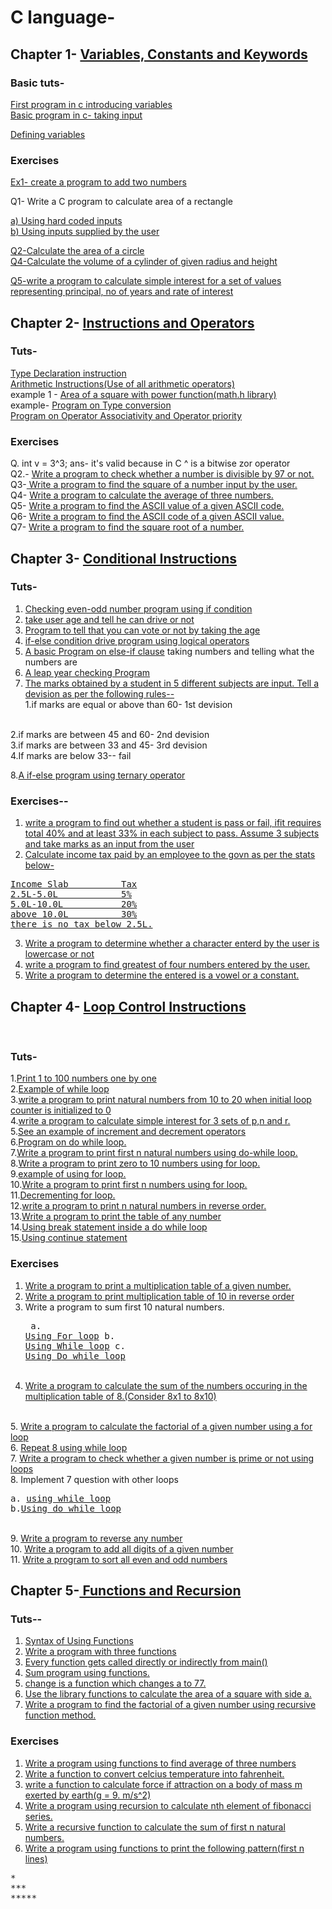 # C language-
## Chapter 1-  <a href="chapter01">Variables, Constants and Keywords</a>
### Basic tuts-
<a href="chapter01/first.c"> First program in c introducing variables</a><br>
<a href="chapter01/second.c"> Basic program in c- taking input</a>

<a href="chapter01/variables.c"> Defining variables</a>

### Exercises
<a href="chapter01/ex1.c">Ex1- create a program to add two numbers</a>


Q1- Write a C program to calculate area of a rectangle

<a href="chapter01/que1.c">a) Using hard coded inputs</a>
<br>
<a href="chapter01/que2.c"> b) Using inputs supplied by the user</a>

<a href="chapter01/que3.c">Q2-Calculate the area of a circle</a><br>
<a href="chapter01/que4.c">Q4-Calculate the volume of a cylinder of given radius and height</a>

<a href="chapter01/que5.c">Q5-write a program to calculate simple interest for a set of values representing principal, no of years and rate of interest</a>

## Chapter 2- <a href="chapter02">Instructions and Operators</a>
### Tuts-
<a href="chapter02/ins.c">Type Declaration instruction</a><br>
<a href="chapter02/ins2.c">Arithmetic Instructions(Use of all arithmetic operators)</a><br>
example 1 - <a href="chapter02/pow.c">Area of a square with power function(math.h library)</a><br>
example- <a href="chapter02/type.c">Program on Type conversion</a><br>
<a href="chapter02/precidence"> Program on Operator Associativity and Operator priority </a>
<br>
<h3>Exercises</h3>
Q. int v = 3^3;
ans- it's valid because in C ^ is a bitwise zor operator 
<br>
Q2.- <a href="chapter02/divisible.c">Write a program to check whether a number is divisible by 97 or not.</a>
<br>
Q3-<a href="chapter02/square.c"> Write a program to find the square of a number input by the user.</a>
<br>
Q4- <a href="chapter02/average.c">Write a program to calculate the average of three numbers.</a>
<br>
Q5- <a href="chapter02/asc1.c">Write a program to find the ASCII value of a given ASCII code.</a>
<br>
Q6- <a href="chapter02/asc2.c">Write a program to find the ASCII code of a given ASCII value.</a>
<br>
Q7- <a href="chapter02/root.c">Write a program to find the square root of a number.</a><br>

## Chapter 3- <a href="chapter03">Conditional Instructions</a>

### Tuts-
 1. <a href="chapter03/ifbasic.c">Checking even-odd number program using if condition </a><br>
 2. <a href="chapter03/ifelse.c">take user age and tell he can drive or not</a>
 3. <a href="chapter03/votemsg.c">Program to tell that you can vote or not by taking the age</a><br>
 4. <a href="chapter03/iflogical.c">if-else condition drive program using logical operators</a>
 5. <a href="chapter03/elseif.c">A basic Program on else-if clause</a> taking numbers and telling what the numbers are
 6. <a href="chapter03/leapyear.c">A leap year checking Program</a>
 7. <a href="chapter03/marks.c">The marks obtained by a student in 5 different subjects are input. Tell a devision as per the following rules--</a><br>
   1.if marks are equal or above than 60- 1st devision
<br>
2.if marks are between 45 and 60- 2nd devision
<br>
3.if marks are between 33 and 45- 3rd devision
<br>
4.If marks are below 33-- fail
<br>

8.<a href="chapter03/ternary.c">A if-else program using ternary operator</a>
### Exercises--
1. <a href="chapter03/ex1.c">write a program to find out whether a student is pass or fail, ifit requires total 40% and at least 33% in each subject to pass. Assume 3 subjects and take marks as an input from the user</a>
2. <a href="chapter03/ex2.c">Calculate income tax paid by an employee to the govn as per the stats below-
<pre>
Income Slab          Tax
2.5L-5.0L            5%
5.0L-10.0L           20%
above 10.0L          30%
there is no tax below 2.5L.
</pre></a>
3. <a href="chapter03/ex3.c">Write a program to determine whether a character enterd by the user is lowercase or not</a>
4. <a href="chapter03/ex4.c">write a program to find greatest of four numbers entered by the user.</a>
5. <a href="chapter03/ex5.c">Write a program to determine the entered is a vowel or a constant.</a>

## Chapter 4- <a href="chapter04">Loop Control Instructions</a>
<br>

### Tuts-

1.<a href="chapter04/loop1.c">Print 1 to 100 numbers one by one</a><br>
2.<a href="chapter04/whilel.c">Example of while loop</a><br>
3.<a href='chapter04/qu1.c'>write a program to print natural numbers from 10 to 20 when initial loop counter is initialized to 0</a><br>
4.<a href='chapter04/qu2.c'>write a program to calculate simple interest for 3 sets of p,n and r.</a><br>
5.<a href="chapter04/inop.c">See an example of increment and decrement operators</a><br>
6.<a href="chapter04/dowhile.c">Program on do while loop.</a><br>
7.<a href="chapter04/qu3.c">Write a program to print first n natural numbers using do-while loop.</a><br>
8.<a href="chapter04/forloop.c">Write a program to print  zero to 10 numbers using for loop.</a><br>
9.<a href="chapter04/ex1.c">example of using for loop.</a><br>
10.<a href="chapter04/qu4.c">Write a program to print first n numbers using for loop.</a><br>
11.<a href="chapter04/ex2.c">Decrementing for loop.</a><br>
12.<a href="chapter04/qu5.c">write a program to print n natural numbers in reverse order.</a><br>
13.<a href="chapter04/13c.c">Write a program to print the table of any number</a><br>
14.<a href="chapter04/break.c">Using break statement inside a do while loop</a><br>
15.<a href="chapter04/continue.c">Using continue statement</a><br>

### Exercises

1. <a href="chapter04/13c.c">Write a program to print a multiplication table of a given number.</a><br>
2. <a href="chapter04/exer2.c">Write a program to print multiplication table of 10 in reverse order</a><br>
3. Write a program to sum first 10 natural numbers.<br><pre>
a. <a href="chapter04/exer3.c">Using For loop</a>
b. <a href="chapter04/exer4.c">Using While loop</a>
c. <a href="chapter04/exer5.c">Using Do while loop</a></pre><br>
4. <a href="chapter04/exer6.c">Write a program to calculate the sum of the numbers occuring in the multiplication table of 8.(Consider 8x1 to 8x10)</a>
<br>
5. <a href="chapter04/exer7.c">Write a program to calculate the factorial of a given number using a for loop</a><br>
6. <a href="chapter04/exer8.c">Repeat 8 using while loop</a><br>
7. <a href="chapter04/exer9.c">Write a program to check whether a given number is prime or not using loops</a><br>
8. Implement 7 question with other loops
<pre>a. <a href="chapter04/exer10.c">using while loop</a>
b.<a href="chapter04/exer11.c">Using do while loop</a> 
</pre><br>
9. <a href="chapter04/exer12.c">Write a program to reverse any number</a><br>
10. <a href="chapter04/exer13.c">Write a program to add all digits of a given number</a><br>
11. <a href="chapter04/exer14.c">Write a program to sort all even and odd numbers</a>

## Chapter 5-<a href="chapter05"> Functions and Recursion</a>

### Tuts--
1. <a href="chapter05/ex1.c">Syntax of Using Functions</a><br>
2. <a href="chapter05/ex2.c">Write a program with three functions</a>
3. <a href="chapter05/ex3.c">Every function gets called directly or indirectly from main()</a><br>
4. <a href="chapter05/ex4.c">Sum program using functions.</a><br>
5. <a href="chapter05/ex5.c">change is a function which changes a to 77.</a><br>
6. <a href="chapter05/ex6.c">Use the library functions to calculate the area of a square with side a.</a><br>
7. <a href="chapter05/ex7.c">Write a program to find the factorial of a given number using recursive function method.</a><br>

### Exercises

<ol>
<li><a href="chapter05/q1.c">Write a program using functions to find average of three numbers</a></li>
<li><a href="chapter05/q2.c">Write a function to convert celcius temperature into fahrenheit.</a></li>
<li><a href="chapter05/q3.c">write a function to calculate force if attraction on a body of mass m exerted by earth(g = 9. m/s^2)</a></li>
<li><a href="chapter05/q4.c">Write a program using recursion to calculate nth element of fibonacci series.</a></li>
<li><a href="chapter05/q5.c">Write a recursive function to calculate the sum of first n natural numbers.</a></li>
<li><a href="chapter05/q6.c">Write a program using functions to print the following pattern(first n lines)</a></li>
</ol>
<pre>
*
***
*****
</pre>